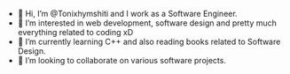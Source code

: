 - 👋 Hi, I’m @Tonixhymshiti and I work as a Software Engineer.
- 👀 I’m interested in web development, software design and pretty much everything related to coding xD
- 🌱 I’m currently learning C++ and also reading books related to Software Design.
- 💞️ I’m looking to collaborate on various software projects.

<!---
Tonixhymshiti/Tonixhymshiti is a ✨ special ✨ repository because its `README.md` (this file) appears on your GitHub profile.
You can click the Preview link to take a look at your changes.
--->
